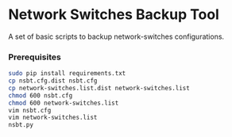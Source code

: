 
# Network Switches Backup Tool

A set of basic scripts to backup network-switches configurations.

### Prerequisites

```sh
sudo pip install requirements.txt
cp nsbt.cfg.dist nsbt.cfg
cp network-switches.list.dist network-switches.list
chmod 600 nsbt.cfg
chmod 600 network-switches.list
vim nsbt.cfg
vim network-switches.list
nsbt.py
```

